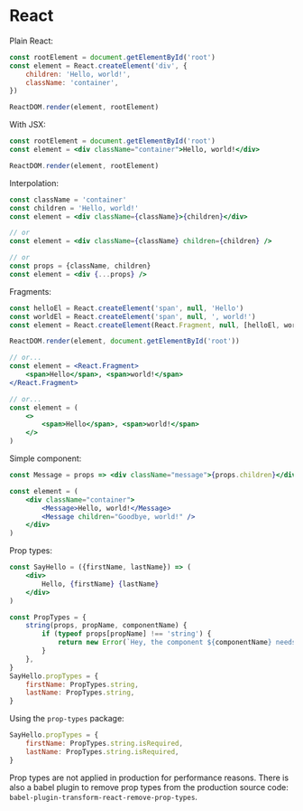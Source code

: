 # React

Plain React:
```js
const rootElement = document.getElementById('root')
const element = React.createElement('div', {
    children: 'Hello, world!',
    className: 'container',
})

ReactDOM.render(element, rootElement)
```

With JSX:
```jsx
const rootElement = document.getElementById('root')
const element = <div className="container">Hello, world!</div>

ReactDOM.render(element, rootElement)
```

Interpolation:
```jsx
const className = 'container'
const children = 'Hello, world!'
const element = <div className={className}>{children}</div>

// or
const element = <div className={className} children={children} />

// or
const props = {className, children}
const element = <div {...props} />
```

Fragments:
```jsx
const helloEl = React.createElement('span', null, 'Hello')
const worldEl = React.createElement('span', null, ', world!')
const element = React.createElement(React.Fragment, null, [helloEl, worldEl])

ReactDOM.render(element, document.getElementById('root'))

// or...
const element = <React.Fragment>
    <span>Hello</span>, <span>world!</span>
</React.Fragment>

// or...
const element = (
    <>
        <span>Hello</span>, <span>world!</span>
    </>
)
```

Simple component:
```jsx
const Message = props => <div className="message">{props.children}</div>

const element = (
    <div className="container">
        <Message>Hello, world!</Message>
        <Message children="Goodbye, world!" />
    </div>
)
```

Prop types:
```jsx
const SayHello = ({firstName, lastName}) => (
    <div>
        Hello, {firstName} {lastName}
    </div>
)

const PropTypes = {
    string(props, propName, componentName) {
        if (typeof props[propName] !== 'string') {
            return new Error(`Hey, the component ${componentName} needs the prop ${propName} to be a string.`)
        }
    },
}
SayHello.propTypes = {
    firstName: PropTypes.string,
    lastName: PropTypes.string,
}
```

Using the `prop-types` package:
```jsx
SayHello.propTypes = {
    firstName: PropTypes.string.isRequired,
    lastName: PropTypes.string.isRequired,
}
```

Prop types are not applied in production for performance reasons. There is also a babel plugin to remove prop types from the production source code: `babel-plugin-transform-react-remove-prop-types`.